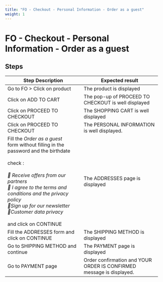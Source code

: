 ```yaml
---
title: "FO - Checkout - Personal Information - Order as a guest"
weight: 1
---
```


# FO - Checkout - Personal Information - Order as a guest
## Steps
| Step Description | Expected result |
| ----- | ----- |
| Go to FO > Click on product | The product is displayed |
| Click on ADD TO CART | The pop-up of PROCEED TO CHECKOUT is well displayed |
| Click on PROCEED TO CHECKOUT | The SHOPPING CART is well displayed |
| Click on PROCEED TO CHECKOUT | The PERSONAL INFORMATION is well displayed. |
| Fill the *Order as a guest* form without filling in the password and the birthdate<br><br>check :<br><br>_ Receive offers from our partners_<br>_ I agree to the terms and conditions and the privacy policy_<br>_Sign up for our newsletter_<br>_Customer data privacy_<br><br>and click on CONTINUE | The ADDRESSES page is displayed |
| Fill the ADDRESSES form and click on CONTINUE | The SHIPPING METHOD is displayed |
| Go to SHIPPING METHOD and continue | The PAYMENT page is displayed |
| Go to PAYMENT page | Order confirmation and YOUR ORDER IS CONFIRMED message is displayed. |
